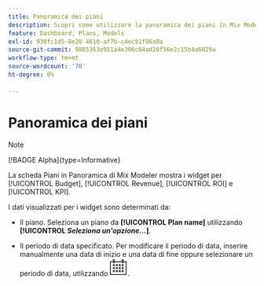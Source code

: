 ```yaml
---
title: Panoramica dei piani
description: Scopri come utilizzare la panoramica dei piani in Mix Modeler.
feature: Dashboard, Plans, Models
exl-id: 930fc1d5-8e28-4610-af7b-c4ec91f86a8a
source-git-commit: 9085363e951a4e306c64ad28f56e2c15b4a6029a
workflow-type: tm+mt
source-wordcount: '70'
ht-degree: 0%

---
```


# Panoramica dei piani

>[!NOTE]
>
>[!BADGE Alpha]{type=Informative}


La scheda Piani in Panoramica di Mix Modeler mostra i widget per [!UICONTROL Budget], [!UICONTROL Revenue], [!UICONTROL ROI] e [!UICONTROL KPI].

I dati visualizzati per i widget sono determinati da:

* Il piano. Seleziona un piano da **[!UICONTROL Plan name]** utilizzando **[!UICONTROL _Seleziona un&#39;opzione..._]**.

* Il periodo di data specificato. Per modificare il periodo di data, inserire manualmente una data di inizio e una data di fine oppure selezionare un periodo di data, utilizzando ![Calendario](/help/assets//icons/Calendar.svg).


